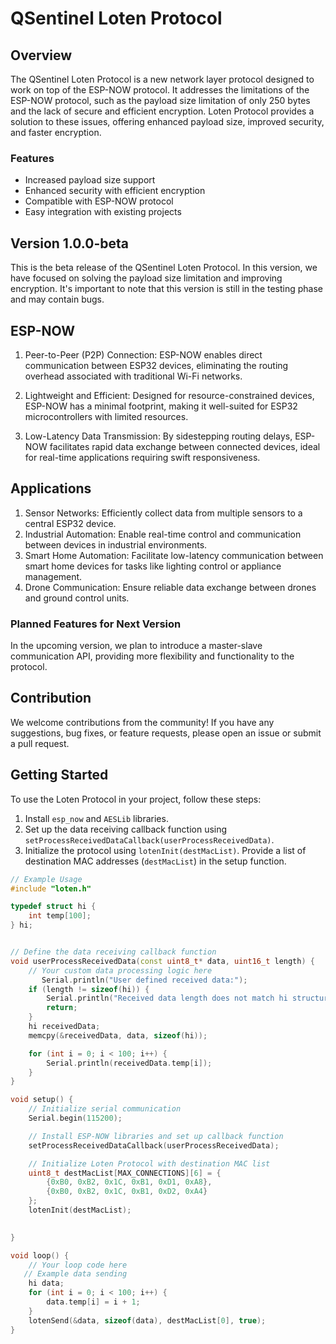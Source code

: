 

# QSentinel Loten Protocol

## Overview

The QSentinel Loten Protocol is a new network layer protocol designed to work on top of the ESP-NOW protocol. It addresses the limitations of the ESP-NOW protocol, such as the payload size limitation of only 250 bytes and the lack of secure and efficient encryption. Loten Protocol provides a solution to these issues, offering enhanced payload size, improved security, and faster encryption.

### Features

- Increased payload size support
- Enhanced security with efficient encryption
- Compatible with ESP-NOW protocol
- Easy integration with existing projects

## Version 1.0.0-beta

This is the beta release of the QSentinel Loten Protocol. In this version, we have focused on solving the payload size limitation and improving encryption. It's important to note that this version is still in the testing phase and may contain bugs.
## ESP-NOW
1. Peer-to-Peer (P2P) Connection: ESP-NOW enables direct communication between ESP32 devices, eliminating the routing overhead associated with traditional Wi-Fi networks.

2. Lightweight and Efficient: Designed for resource-constrained devices, ESP-NOW has a minimal footprint, making it well-suited for ESP32 microcontrollers with limited resources.

3. Low-Latency Data Transmission: By sidestepping routing delays, ESP-NOW facilitates rapid data exchange between connected devices, ideal for real-time applications requiring swift responsiveness.

## Applications

1. Sensor Networks: Efficiently collect data from multiple sensors to a central ESP32 device.
2. Industrial Automation: Enable real-time control and communication between devices in industrial environments.
3. Smart Home Automation: Facilitate low-latency communication between smart home devices for tasks like lighting control or appliance management.
4. Drone Communication: Ensure reliable data exchange between drones and ground control units.
### Planned Features for Next Version

In the upcoming version, we plan to introduce a master-slave communication API, providing more flexibility and functionality to the protocol.

## Contribution

We welcome contributions from the community! If you have any suggestions, bug fixes, or feature requests, please open an issue or submit a pull request.

## Getting Started

To use the Loten Protocol in your project, follow these steps:

1. Install `esp_now` and `AESLib` libraries.
2. Set up the data receiving callback function using `setProcessReceivedDataCallback(userProcessReceivedData)`.
3. Initialize the protocol using `lotenInit(destMacList)`. Provide a list of destination MAC addresses (`destMacList`) in the setup function.

```cpp
// Example Usage
#include "loten.h"

typedef struct hi {
    int temp[100];
} hi;


// Define the data receiving callback function
void userProcessReceivedData(const uint8_t* data, uint16_t length) {
    // Your custom data processing logic here
       Serial.println("User defined received data:");
    if (length != sizeof(hi)) {
        Serial.println("Received data length does not match hi structure size");
        return;
    }
    hi receivedData;
    memcpy(&receivedData, data, sizeof(hi));

    for (int i = 0; i < 100; i++) {
        Serial.println(receivedData.temp[i]);
    }
}

void setup() {
    // Initialize serial communication
    Serial.begin(115200);

    // Install ESP-NOW libraries and set up callback function
    setProcessReceivedDataCallback(userProcessReceivedData);

    // Initialize Loten Protocol with destination MAC list
    uint8_t destMacList[MAX_CONNECTIONS][6] = {
        {0xB0, 0xB2, 0x1C, 0xB1, 0xD1, 0xA8},
        {0xB0, 0xB2, 0x1C, 0xB1, 0xD2, 0xA4}
    };
    lotenInit(destMacList);

 
}

void loop() {
    // Your loop code here
   // Example data sending
    hi data;
    for (int i = 0; i < 100; i++) {
        data.temp[i] = i + 1;
    }
    lotenSend(&data, sizeof(data), destMacList[0], true);
}

